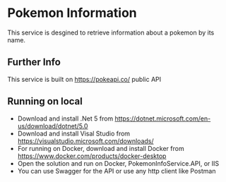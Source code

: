 # Pokemon Information

This service is desgined to retrieve information about a pokemon by its name. 


## Further Info

This service is built on https://pokeapi.co/ public API

## Running on local

* Download and install .Net 5 from https://dotnet.microsoft.com/en-us/download/dotnet/5.0
* Download and install Visal Studio from https://visualstudio.microsoft.com/downloads/
* For running on Docker, download and install Docker from https://www.docker.com/products/docker-desktop
* Open the solution and run on Docker, PokemonInfoService.API, or IIS
* You can use Swagger for the API or use any http client like Postman 